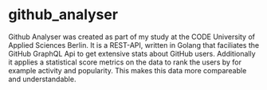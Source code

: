 # github_analyser

Github Analyser was created as part of my study at the CODE University of Applied Sciences Berlin.
It is a REST-API, written in Golang that faciliates the GitHub GraphQL Api to get extensive stats about
GitHub users. Additionally it applies a statistical score metrics on the data to rank the users by for example
activity and popularity. This makes this data more compareable and understandable.
